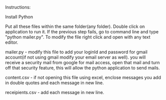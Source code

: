Instructions:


Install Python

Put all these files within the same folder(any folder).
Double click on application to run it.
If the previous step fails, go to command line and type "python mailer.py".
To modify the file right click and open with any text editor.



mailer.py -
modify this file to add your loginId and password for gmail account(if not using gmail modify your email server as well).
you will receive a security mail from google for mail access, open that mail and turn off that security feature, this will allow the python application to send mails.

content.csv -
if not opening this file using excel, enclose messages you add in double quotes and each message in new line.

receipients.csv -
add each message in new line.